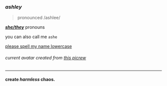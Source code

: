 ### *ashley*
> pronounced /ashlee/
 
***[she/they](https://pronoun.is/she/:or/they)*** pronouns

you can also call me `ashe`
 
[please spell my name lowercase](https://iliana.fyi/lowercase/)

###### current avatar created from  [this picrew](https://picrew.me/image_maker/1272810/complete?cd=ubB8dlgFgq)

---
#### create *harmless* chaos.
